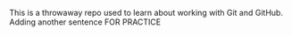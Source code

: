This is a throwaway repo used to learn about working with Git and GitHub.
Adding another sentence FOR PRACTICE
